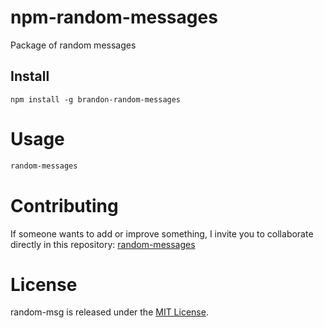 # npm-random-messages

Package of random messages

## Install

```npm
npm install -g brandon-random-messages
```

# Usage

```bash
random-messages
```

# Contributing

If someone wants to add or improve something, I invite you to collaborate directly in this repository: [random-messages](https://github.com/BrandonArgel/npm-random-messages)

# License

random-msg is released under the [MIT License](https://opensource.org/licenses/MIT).

